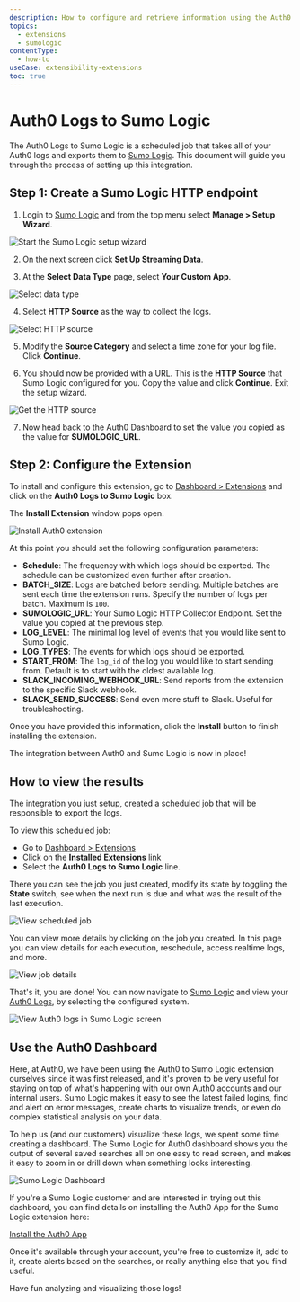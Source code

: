 ```yaml
---
description: How to configure and retrieve information using the Auth0 Logs to Sumo Logic extension.
topics:
  - extensions
  - sumologic
contentType:
  - how-to
useCase: extensibility-extensions
toc: true
---
```


# Auth0 Logs to Sumo Logic

The Auth0 Logs to Sumo Logic is a scheduled job that takes all of your Auth0 logs and exports them to [Sumo Logic](https://www.sumologic.com/). This document will guide you through the process of setting up this integration.

## Step 1: Create a Sumo Logic HTTP endpoint

1. Login to [Sumo Logic](https://www.sumologic.com/) and from the top menu select **Manage > Setup Wizard**.

![Start the Sumo Logic setup wizard](/media/articles/extensions/sumologic/sumologic-setup-wizard.png)

2. On the next screen click **Set Up Streaming Data**.

3. At the **Select Data Type** page, select **Your Custom App**.

![Select data type](/media/articles/extensions/sumologic/sumologic-data-type.png)

4. Select **HTTP Source** as the way to collect the logs.

![Select HTTP source](/media/articles/extensions/sumologic/sumologic-setup-collection.png)

5. Modify the **Source Category** and select a time zone for your log file. Click **Continue**.

6. You should now be provided with a URL. This is the **HTTP Source** that Sumo Logic configured for you. Copy the value and click **Continue**. Exit the setup wizard.

![Get the HTTP source](/media/articles/extensions/sumologic/sumologic-http-source.png)

7. Now head back to the Auth0 Dashboard to set the value you copied as the value for **SUMOLOGIC_URL**.

## Step 2: Configure the Extension

To install and configure this extension, go to [Dashboard > Extensions](${manage_url}/#/extensions) and click on the **Auth0 Logs to Sumo Logic** box. 

The **Install Extension** window pops open.

![Install Auth0 extension](/media/articles/extensions/sumologic/extension-mgmt-sumologic.png)

At this point you should set the following configuration parameters:

- **Schedule**: The frequency with which logs should be exported. The schedule can be customized even further after creation.
- **BATCH_SIZE**: Logs are batched before sending. Multiple batches are sent each time the extension runs. Specify the number of logs per batch. Maximum is `100`.
- **SUMOLOGIC_URL**: Your Sumo Logic HTTP Collector Endpoint. Set the value you copied at the previous step.
- **LOG_LEVEL**: The minimal log level of events that you would like sent to Sumo Logic.
- **LOG_TYPES**: The events for which logs should be exported.
- **START_FROM**: The `log_id` of the log you would like to start sending from. Default is to start with the oldest available log.
- **SLACK_INCOMING_WEBHOOK_URL**: Send reports from the extension to the specific Slack webhook.
- **SLACK_SEND_SUCCESS**: Send even more stuff to Slack. Useful for troubleshooting.

Once you have provided this information, click the **Install** button to finish installing the extension.

The integration between Auth0 and Sumo Logic is now in place!

## How to view the results

The integration you just setup, created a scheduled job that will be responsible to export the logs.

To view this scheduled job:
- Go to [Dashboard > Extensions](${manage_url}/#/extensions)
- Click on the **Installed Extensions** link
- Select the **Auth0 Logs to Sumo Logic** line. 

There you can see the job you just created, modify its state by toggling the **State** switch, see when the next run is due and what was the result of the last execution.

![View scheduled job](/media/articles/extensions/sumologic/view-cron-jobs.png)

You can view more details by clicking on the job you created. In this page you can view details for each execution, reschedule, access realtime logs, and more.

![View job details](/media/articles/extensions/sumologic/view-cron-details.png)

That's it, you are done! You can now navigate to [Sumo Logic](https://www.sumologic.com/) and view your [Auth0 Logs](${manage_url}/#/logs), by selecting the configured system.

![View Auth0 logs in Sumo Logic screen](/media/articles/extensions/sumologic/auth0-logs-at-sumologic.png)

## Use the Auth0 Dashboard

Here, at Auth0, we have been using the Auth0 to Sumo Logic extension ourselves since it was first released, and it's proven to be very useful for staying on top of what's happening with our own Auth0 accounts and our internal users. Sumo Logic makes it easy to see the latest failed logins, find and alert on error messages, create charts to visualize trends, or even do complex statistical analysis on your data.

To help us (and our customers) visualize these logs, we spent some time creating a dashboard. The Sumo Logic for Auth0 dashboard shows you the output of several saved searches all on one easy to read screen, and makes it easy to zoom in or drill down when something looks interesting.

![Sumo Logic Dashboard](/media/articles/extensions/sumologic/auth0-dashboard.png)

If you're a Sumo Logic customer and are interested in trying out this dashboard, you can find details on installing the Auth0 App for the Sumo Logic extension here:

[Install the Auth0 App](https://help.sumologic.com/Send_Data/Data_Types/Auth0/02Install_the_Auth0_App)

Once it's available through your account, you're free to customize it, add to it, create alerts based on the searches, or really anything else that you find useful.

Have fun analyzing and visualizing those logs!

